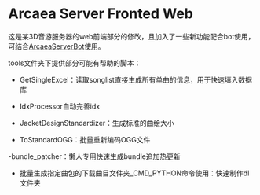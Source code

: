 # Arcaea Server Fronted Web
这是某3D音游服务器的web前端部分的修改，且加入了一些新功能配合bot使用，可结合[ArcaeaServerBot](https://github.com/SweelLong/ArcaeaServerBot)使用。

tools文件夹下提供部分可能有帮助的脚本：

- GetSingleExcel：读取songlist直接生成所有单曲的信息，用于快速填入数据库

- IdxProcessor自动完善idx

- JacketDesignStandardizer：生成标准的曲绘大小

- ToStandardOGG：批量重新编码OGG文件

-bundle_patcher：懒人专用快速生成bundle追加热更新

- 批量生成指定曲包的下载曲目文件夹_CMD_PYTHON命令使用：快速制作dl文件夹
